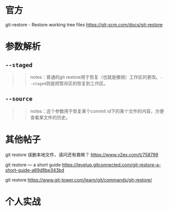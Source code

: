 
# 官方

git-restore - Restore working tree files https://git-scm.com/docs/git-restore

# 参数解析

## `--staged`
>> notes：普通的git restore用于恢复（也就是撤销）工作区的更改。`--staged`则是把暂存区的恢复到工作区。

## `--source`
>> notes：这个参数用于恢复某个commit id下的某个文件的内容，方便查看某文件的历史。

# 其他帖子

git restore 误删本地文件，请问还有救嘛？ https://www.v2ex.com/t/758799

git restore — a short guide https://levelup.gitconnected.com/git-restore-a-short-guide-a69d9be343bd

git restore https://www.git-tower.com/learn/git/commands/git-restore/

# 个人实战
